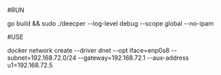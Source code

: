 #RUN

go build && sudo ./deecper --log-level debug --scope global --no-ipam

#USE

docker network create --driver dnet --opt iface=enp0s8 --subnet=192.168.72.0/24 --gateway=192.168.72.1 --aux-address u1=192.168.72.5

